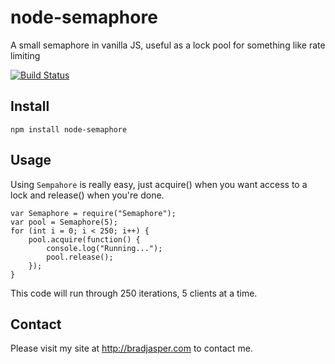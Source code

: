 # node-semaphore

A small semaphore in vanilla JS, useful as a lock pool for something like rate limiting

[![Build Status](https://travis-ci.org/bradjasper/node-semaphore.png?branch=master)](https://travis-ci.org/bradjasper/node-semaphore)

## Install

    npm install node-semaphore


## Usage

Using `Sempahore` is really easy, just acquire() when you want access to a lock and release() when you're done.
    
    var Semaphore = require("Semaphore");
    var pool = Semaphore(5);
    for (int i = 0; i < 250; i++) {
        pool.acquire(function() {
            console.log("Running...");
            pool.release();
        });
    }

This code will run through 250 iterations, 5 clients at a time.

## Contact

Please visit my site at http://bradjasper.com to contact me.
